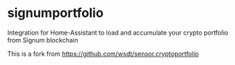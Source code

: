 # signumportfolio
Integration for Home-Assistant to load and accumulate your crypto portfolio from Signum blockchain

This is a fork from https://github.com/wsdt/sensor.cryptoportfolio
